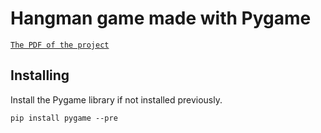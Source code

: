# Hangman game made with Pygame

[`The PDF of the project`](https://drive.google.com/file/d/1ZmG3ZnHMbZ4i2N8yLkLr6kw1SRy02VOh/view)

## Installing
Install the Pygame library if not installed previously.
```
pip install pygame --pre
```
